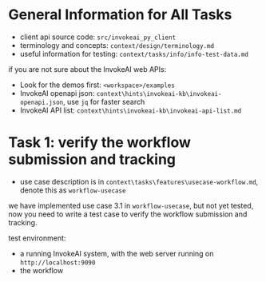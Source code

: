 # General Information for All Tasks

- client api source code: `src/invokeai_py_client`
- terminology and concepts: `context/design/terminology.md`
- useful information for testing: `context/tasks/info/info-test-data.md`

if you are not sure about the InvokeAI web APIs:
- Look for the demos first: `<workspace>/examples`
- InvokeAI openapi json: `context\hints\invokeai-kb\invokeai-openapi.json`, use `jq` for faster search
- InvokeAI API list: `context\hints\invokeai-kb\invokeai-api-list.md`

# Task 1: verify the workflow submission and tracking

- use case description is in `context\tasks\features\usecase-workflow.md`, denote this as `workflow-usecase`

we have implemented use case 3.1 in `workflow-usecase`, but not yet tested, now you need to write a test case to verify the workflow submission and tracking.

test environment:
- a running InvokeAI system, with the web server running on `http://localhost:9090`
- the workflow 